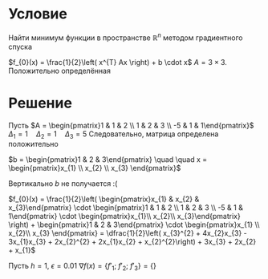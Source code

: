 # Условие
Найти минимум функции в пространстве $\mathbb{R}^{n}$ методом градиентного спуска

$f_{0}(x) = \frac{1}{2}\left( x^{T} Ax \right) + b \cdot x$
$A = 3 \times 3$. Положительно определённая

# Решение
Пусть $A = \begin{pmatrix}1 & 1 & 2 \\ 1 & 2 & 3 \\ -5 & 1 & 1\end{pmatrix}$
	$\Delta_{1} = 1  \quad  \Delta_{2} = 1  \quad \Delta_{3} = 5$
	Следовательно, матрица определена положительно

$b = \begin{pmatrix}1 & 2 & 3\end{pmatrix}  \quad   \quad  x = \begin{pmatrix}x_{1} \\ x_{2} \\ x_{3} \end{pmatrix}$

Вертикально $b$ не получается :(

$f_{0}(x) = \frac{1}{2}\left( \begin{pmatrix}x_{1} & x_{2} & x_{3}\end{pmatrix} \cdot \begin{pmatrix}1 & 1 & 2 \\ 1 & 2 & 3 \\ -5 & 1 & 1\end{pmatrix} \cdot \begin{pmatrix}x_{1}\\ x_{2}\\ x_{3}\end{pmatrix} \right) + \begin{pmatrix}1 & 2 & 3\end{pmatrix} \cdot \begin{pmatrix}x_{1} \\ x_{2}\\ x_{3} \end{pmatrix} = \dfrac{1}{2}\left( x_{3}^{2} + 4x_{2}x_{3} - 3x_{1}x_{3} + 2x_{2}^{2} + 2x_{1}x_{2} + x_{2}^{2}\right) + 3x_{3} + 2x_{2} + x_{1}$


Пусть $h = 1,\ \epsilon = 0.01$
$\nabla f(x) = \left\{ f'_{1};\ f'_{2};\ f'_{3} \right\} = \left\{  \right\}$



